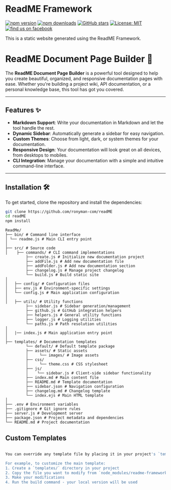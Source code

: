 # ReadME Framework
[![npm version](https://img.shields.io/npm/v/readme-framework.svg?style=flat-square)](https://www.npmjs.com/package/readme-framework)
[![npm downloads](https://img.shields.io/npm/dm/readme-framework.svg?style=flat-square)](https://www.npmjs.com/package/readme-framework)
[![GitHub stars](https://img.shields.io/github/stars/ronyman-com/readme-framework.svg?style=social)](https://github.com/ronyman-com/readME)
[![License: MIT](https://img.shields.io/badge/License-MIT-blue.svg)](https://opensource.org/licenses/MIT)
[![find us on facebook](https://scontent.fmel8-1.fna.fbcdn.net/v/t39.30808-6/493012003_1110117494467448_8526643025996927499_n.jpg?stp=dst-jpg_p526x296_tt6&_nc_cat=111&ccb=1-7&_nc_sid=127cfc&_nc_ohc=oyLysZMAg6AQ7kNvwHtfP0Z&_nc_oc=AdlpTHPkwrBT6gsNYay3TcGQzKoijEpd-8TRedqzAgucnk4yhQM9pG6R3BLZFfuO3JdJaMBbHrFrtTM8wzUkOwmz&_nc_zt=23&_nc_ht=scontent.fmel8-1.fna&_nc_gid=21PMW11E5e26H2au0HLSSA&oh=00_AfE96cdW2K3kVZuqRXVw67TOxFPzcsS4jIZXfZgPZUud2w&oe=680B5D3C)](...)






This is a static website generated using the ReadME Framework.


# ReadME Document Page Builder 📄

The **ReadME Document Page Builder** is a powerful tool designed to help you create beautiful, organized, and responsive documentation pages with ease. Whether you're building a project wiki, API documentation, or a personal knowledge base, this tool has got you covered.

---

## Features ✨

- **Markdown Support**: Write your documentation in Markdown and let the tool handle the rest.
- **Dynamic Sidebar**: Automatically generate a sidebar for easy navigation.
- **Custom Themes**: Choose from light, dark, or system themes for your documentation.
- **Responsive Design**: Your documentation will look great on all devices, from desktops to mobiles.
- **CLI Integration**: Manage your documentation with a simple and intuitive command-line interface.

---

## Installation 🛠️

To get started, clone the repository and install the dependencies:

```bash
git clone https://github.com/ronyman-com/readME
cd readME
npm install
```


```
ReadMe/
├── bin/ # Command line interface
│ └── readme.js # Main CLI entry point
│
├── src/ # Source code
│    ├── commands/ # CLI command implementations
         ├── create.js # Initialize new documentation project
         ├── addFile.js # Add new documentation file
         ├── addFolder.js # Add new documentation section
         ├── changelog.js # Manage project changelog
         └── build.js # Build static site
│ 
│   ├── config/ # Configuration files
│   ├── env.js # Environment-specific settings
│   └── config.js # Main application configuration
│ 
│   ├── utils/ # Utility functions
         ├── sidebar.js # Sidebar generation/management
         ├── github.js # GitHub integration helpers
         ├── helpers.js # General utility functions
         ├── logger.js # Logging utilities
         └── paths.js # Path resolution utilities
│ 
│   |── index.js # Main application entry point
│
├── templates/ # Documentation templates
         └── default/ # Default template package
         ├── assets/ # Static assets
         │     └── images/ # Image assets
         ├── css/
         │     └── theme.css # CSS stylesheet
         ├── js/
         │    └── sidebar.js # Client-side sidebar functionality
         ├── index.md # Main content file
         ├── README.md # Template documentation
         ├── sidebar.json # Navigation configuration
         ├── changelog.md # Changelog template
         └── index.ejs # Main HTML template
│
├── .env # Environment variables
├── .gitignore # Git ignore rules
├── server.js # Development server
├── package.json # Project metadata and dependencies
└── README.md # Project documentation
```


## Custom Templates

```bash

You can override any template file by placing it in your project's `templates/` directory. The build system will prioritize these files over the default ones included in the package.

For example, to customize the main template:
1. Create a `templates/` directory in your project
2. Copy the file you want to modify from `node_modules/readme-framework/templates/` to your local `templates/` directory
3. Make your modifications
4. Run the build command - your local version will be used
```
